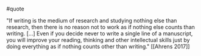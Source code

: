 #quote 

"If writing is the medium of research and studying nothing else than research, then there is no reason not to work as if nothing else counts than writing. […] Even if you decide never to write a single line of a manuscript, you will improve your reading, thinking and other intellectual skills just by doing everything as if nothing counts other than writing." [[Ahrens 2017]]